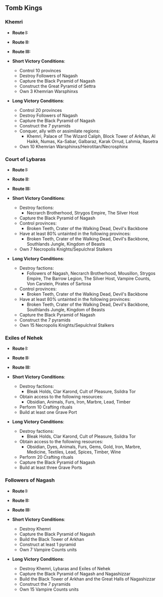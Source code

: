 ## Tomb Kings

### Khemri

* **Route I:**
* **Route II:**
* **Route III:**

* **Short Victory Conditions**:
    * Control 10 provinces
	* Destroy Followers of Nagash
	* Capture the Black Pyramid of Nagash
	* Construct the Great Pyramid of Settra
	* Own 3 Khemrian Warsphinxs
* **Long Victory Conditions**:
    * Control 20 provinces
	* Destroy Followers of Nagash
	* Capture the Black Pyramid of Nagash
	* Construct the 7 pyramids
	* Conquer, ally with or assimilate regions:
	    * Khemri, Palace of The Wizard Caliph, Block Tower of Arkhan, Al Haikk, Numas, Ka-Sabar, Galbaraz, Karak Orrud, 
	    Lahmia, Rasetra
	* Own 10 Khemrian Warsphinxs/Heirotitan/Necrosphinx

### Court of Lybaras

* **Route I:**
* **Route II:**
* **Route III:**

* **Short Victory Conditions**:
	* Destroy factions:
	    * Necrarch Brotherhood, Strygos Empire, The Silver Host
	* Capture the Black Pyramid of Nagash
	* Control provinces:
	    * Broken Teeth, Crater of the Walking Dead, Devil's Backbone
	* Have at least 80% untainted in the following provinces:
	    * Broken Teeth, Crater of the Walking Dead, Devil's Backbone, Southlands Jungle, Kingdom of Beasts
	* Own 7 Necropolis Knights/Sepulchral Stalkers
* **Long Victory Conditions**:
	* Destroy factions:
	    * Followers of Nagash, Necrarch Brotherhood, Mousillon, Strygos Empire, The Barrow Legion, The Silver Host, 
	    Vampire Counts, Von Carstein, Pirates of Sartosa
	* Control provinces:
	    * Broken Teeth, Crater of the Walking Dead, Devil's Backbone
	* Have at least 80% untainted in the following provinces:
	    * Broken Teeth, Crater of the Walking Dead, Devil's Backbone, Southlands Jungle, Kingdom of Beasts
	* Capture the Black Pyramid of Nagash
	* Construct the 7 pyramids
	* Own 15 Necropolis Knights/Sepulchral Stalkers

### Exiles of Nehek

* **Route I:**
* **Route II:**
* **Route III:**

* **Short Victory Conditions**:
	* Destroy factions:
	    * Bleak Holds, Clar Karond, Cult of Pleasure, Ssildra Tor
	* Obtain access to the following resources:
	    * Obsidian, Animals, Furs, Iron, Marbre, Lead, Timber
	* Perform 10 Crafting rituals
	* Build at least one Grave Port
* **Long Victory Conditions**:
	* Destroy factions:
	    * Bleak Holds, Clar Karond, Cult of Pleasure, Ssildra Tor
	* Obtain access to the following resources:
	    * Obsidian, Dyes, Animals, Furs, Gems, Gold, Iron, Marbre, Medicine, Textiles, Lead, Spices, Timber, Wine
	* Perform 20 Crafting rituals
	* Capture the Black Pyramid of Nagash
	* Build at least three Grave Ports

### Followers of Nagash

* **Route I:**
* **Route II:**
* **Route III:**

* **Short Victory Conditions**:
	* Destroy Khemri
	* Capture the Black Pyramid of Nagash
	* Build the Black Tower of Arkhan
	* Construct at least 1 pyramid
	* Own 7 Vampire Counts units
* **Long Victory Conditions**:
	* Destroy Khemri, Lybaras and Exiles of Nehek
	* Capture the Black Pyramid of Nagash and Nagashizzar
	* Build the Black Tower of Arkhan and the Great Halls of Nagashizzar
	* Construct the 7 pyramids
	* Own 15 Vampire Counts units
